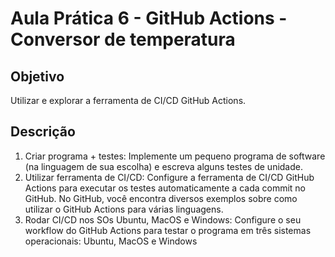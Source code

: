 # Aula Prática 6 - GitHub Actions - Conversor de temperatura

## Objetivo
Utilizar e explorar a ferramenta de CI/CD GitHub Actions.

## Descrição
1. Criar programa + testes: Implemente um pequeno programa de software (na
linguagem de sua escolha) e escreva alguns testes de unidade.
2. Utilizar ferramenta de CI/CD: Configure a ferramenta de CI/CD GitHub Actions para
executar os testes automaticamente a cada commit no GitHub. No GitHub, você
encontra diversos exemplos sobre como utilizar o GitHub Actions para várias linguagens.
3. Rodar CI/CD nos SOs Ubuntu, MacOS e Windows: Configure o seu workflow do
GitHub Actions para testar o programa em três sistemas operacionais: Ubuntu, MacOS e
Windows
